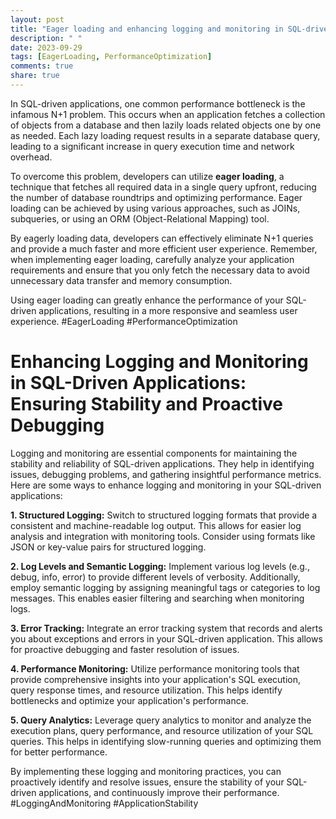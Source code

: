 ```yaml
---
layout: post
title: "Eager loading and enhancing logging and monitoring in SQL-driven applications"
description: " "
date: 2023-09-29
tags: [EagerLoading, PerformanceOptimization]
comments: true
share: true
---
```


In SQL-driven applications, one common performance bottleneck is the infamous N+1 problem. This occurs when an application fetches a collection of objects from a database and then lazily loads related objects one by one as needed. Each lazy loading request results in a separate database query, leading to a significant increase in query execution time and network overhead.

To overcome this problem, developers can utilize **eager loading**, a technique that fetches all required data in a single query upfront, reducing the number of database roundtrips and optimizing performance. Eager loading can be achieved by using various approaches, such as JOINs, subqueries, or using an ORM (Object-Relational Mapping) tool.

By eagerly loading data, developers can effectively eliminate N+1 queries and provide a much faster and more efficient user experience. Remember, when implementing eager loading, carefully analyze your application requirements and ensure that you only fetch the necessary data to avoid unnecessary data transfer and memory consumption.

Using eager loading can greatly enhance the performance of your SQL-driven applications, resulting in a more responsive and seamless user experience. #EagerLoading #PerformanceOptimization

# Enhancing Logging and Monitoring in SQL-Driven Applications: Ensuring Stability and Proactive Debugging

Logging and monitoring are essential components for maintaining the stability and reliability of SQL-driven applications. They help in identifying issues, debugging problems, and gathering insightful performance metrics. Here are some ways to enhance logging and monitoring in your SQL-driven applications:

**1. Structured Logging:** Switch to structured logging formats that provide a consistent and machine-readable log output. This allows for easier log analysis and integration with monitoring tools. Consider using formats like JSON or key-value pairs for structured logging.

**2. Log Levels and Semantic Logging:** Implement various log levels (e.g., debug, info, error) to provide different levels of verbosity. Additionally, employ semantic logging by assigning meaningful tags or categories to log messages. This enables easier filtering and searching when monitoring logs.

**3. Error Tracking:** Integrate an error tracking system that records and alerts you about exceptions and errors in your SQL-driven application. This allows for proactive debugging and faster resolution of issues.

**4. Performance Monitoring:** Utilize performance monitoring tools that provide comprehensive insights into your application's SQL execution, query response times, and resource utilization. This helps identify bottlenecks and optimize your application's performance.

**5. Query Analytics:** Leverage query analytics to monitor and analyze the execution plans, query performance, and resource utilization of your SQL queries. This helps in identifying slow-running queries and optimizing them for better performance.

By implementing these logging and monitoring practices, you can proactively identify and resolve issues, ensure the stability of your SQL-driven applications, and continuously improve their performance. #LoggingAndMonitoring #ApplicationStability